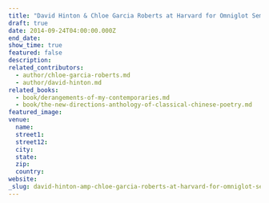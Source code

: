 ```yaml
---
title: "David Hinton & Chloe Garcia Roberts at Harvard for Omniglot Seminar: Cosmologies of the Classical"
draft: true
date: 2014-09-24T04:00:00.000Z
end_date:
show_time: true
featured: false
description:
related_contributors:
  - author/chloe-garcia-roberts.md
  - author/david-hinton.md
related_books:
  - book/derangements-of-my-contemporaries.md
  - book/the-new-directions-anthology-of-classical-chinese-poetry.md
featured_image: 
venue:
  name:
  street1:
  street12:
  city:
  state:
  zip:
  country:
website:
_slug: david-hinton-amp-chloe-garcia-roberts-at-harvard-for-omniglot-seminar-cosmologies-of-the-classical
---
```

